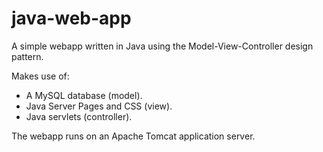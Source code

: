 # java-web-app

A simple webapp written in Java using the Model-View-Controller design pattern.

Makes use of:
- A MySQL database (model).
- Java Server Pages and CSS (view).
- Java servlets (controller).

The webapp runs on an Apache Tomcat application server.
